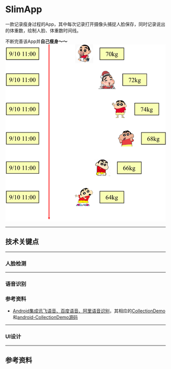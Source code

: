 # SlimApp

一款记录瘦身过程的App，其中每次记录打开摄像头捕捉人脸保存，同时记录说出的体重数，绘制人脸、体重数时间线。

不断完善该App并**自己瘦身～～**
![](./imgs/slimapp_ui.png)

---
## 技术关键点

---
### 人脸检测

---
### 语音识别

### 参考资料
- [Android集成讯飞语音、百度语音、阿里语音识别](https://www.jianshu.com/p/950d73234991)，其相应的[CollectionDemo](https://fir.im/jy28)和[android-CollectionDemo源码](https://github.com/wapchief/android-CollectionDemo)

---
### UI设计

---
## 参考资料
